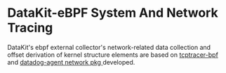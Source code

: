 # DataKit-eBPF System And Network Tracing

DataKit's ebpf external collector's network-related data collection and offset derivation of kernel structure elements are based on [tcptracer-bpf](https://github.com/weaveworks/tcptracer-bpf) and [datadog-agent network pkg ](https://github.com/DataDog/datadog-agent/tree/main/pkg/network) developed.
